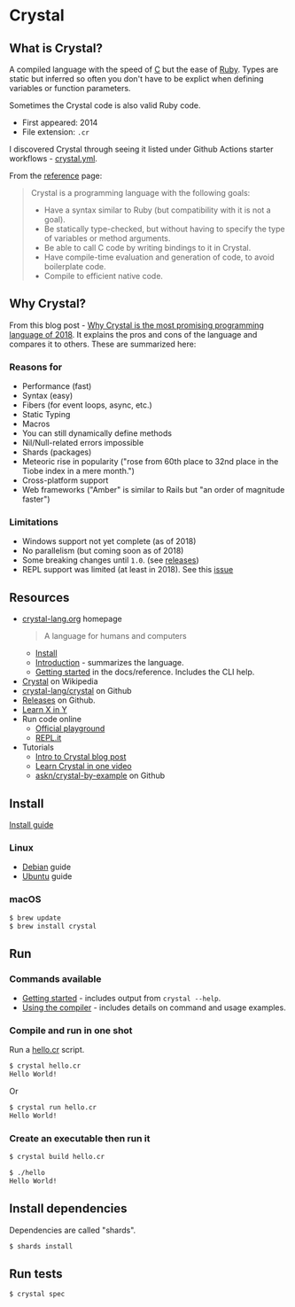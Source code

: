 # Crystal


## What is Crystal?

A compiled language with the speed of [C](../C/) but the ease of [Ruby](../Ruby/). Types are static but inferred so often you don't have to be explict when defining variables or function parameters.

Sometimes the Crystal code is also valid Ruby code.

- First appeared: 2014
- File extension: `.cr`

I discovered Crystal through seeing it listed under Github Actions starter workflows - [crystal.yml](https://github.com/actions/starter-workflows/blob/master/ci/crystal.yml).

From the [reference](https://crystal-lang.org/reference/) page:

> Crystal is a programming language with the following goals:
>
> - Have a syntax similar to Ruby (but compatibility with it is not a goal).
> - Be statically type-checked, but without having to specify the type of variables or method arguments.
> - Be able to call C code by writing bindings to it in Crystal.
> - Have compile-time evaluation and generation of code, to avoid boilerplate code.
> - Compile to efficient native code.


## Why Crystal?

From this blog post - [Why Crystal is the most promising programming language of 2018](https://medium.com/@DuroSoft/why-crystal-is-the-most-promising-programming-language-of-2018-aad669d8344f). It explains the pros and cons of the language and compares it to others. These are summarized here:


### Reasons for

- Performance (fast)
- Syntax (easy)
- Fibers (for event loops, async, etc.)
- Static Typing
- Macros
- You can still dynamically define methods
- Nil/Null-related errors impossible
- Shards (packages)
- Meteoric rise in popularity ("rose from 60th place to 32nd place in the Tiobe index in a mere month.")
- Cross-platform support
- Web frameworks ("Amber" is similar to Rails but "an order of magnitude faster")

### Limitations

- Windows support not yet complete (as of 2018)
- No parallelism (but coming soon as of 2018)
- Some breaking changes until `1.0`. (see [releases](https://github.com/crystal-lang/crystal/releases))
- REPL support was limited (at least in 2018). See this [issue](https://github.com/crystal-lang/crystal/issues/681)

## Resources

- [crystal-lang.org](https://crystal-lang.org/) homepage
    > A language for humans and computers
    - [Install](https://crystal-lang.org/install/)
    - [Introduction](https://crystal-lang.org/reference/) - summarizes the language.
    - [Getting started](https://crystal-lang.org/reference/getting_started/) in the docs/reference. Includes the CLI help.
- [Crystal](https://en.wikipedia.org/wiki/Crystal_(programming_language)) on Wikipedia
- [crystal-lang/crystal](https://github.com/crystal-lang/crystal) on Github
- [Releases](https://github.com/crystal-lang/crystal/releases) on Github.
- [Learn X in Y](https://learnxinyminutes.com/docs/crystal/)
- Run code online
    - [Official playground](https://play.crystal-lang.org/#/cr)
    - [REPL.it](https://repl.it/languages/crystal)
- Tutorials
    - [Intro to Crystal blog post](https://rollout.io/blog/an-introduction-to-crystal-fast-as-c-slick-as-ruby/)
    - [Learn Crystal in one video](https://www.youtube.com/watch?v=DxFP-Wjqtsc)
    - [askn/crystal-by-example](https://github.com/askn/crystal-by-example) on Github


## Install

[Install guide](https://crystal-lang.org/install/)

### Linux

- [Debian](https://crystal-lang.org/install/on_debian/) guide
- [Ubuntu](https://crystal-lang.org/install/on_ubuntu/) guide


### macOS

```sh
$ brew update
$ brew install crystal
```


## Run

### Commands available

- [Getting started](https://crystal-lang.org/reference/getting_started/) - includes output from `crystal --help`.
- [Using the compiler](https://crystal-lang.org/reference/using_the_compiler/) - includes details on command and usage examples.


### Compile and run in one shot

Run a [hello.cr](hello.cr) script.

```sh
$ crystal hello.cr
Hello World!
```

Or

```sh
$ crystal run hello.cr
Hello World!
```


### Create an executable then run it

```sh
$ crystal build hello.cr
```

```sh
$ ./hello
Hello World!
```


## Install dependencies

Dependencies are called "shards".

```sh
$ shards install
```

## Run tests

```sh
$ crystal spec
```

